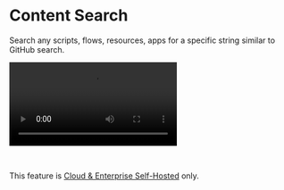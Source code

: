 # Content Search

Search any scripts, flows, resources, apps for a specific string similar to GitHub search.

<video
    className="border-2 rounded-xl object-cover w-full h-full dark:border-gray-800"
    autoPlay
    controls
    id="main-video"
    src="/videos/content_search.mp4"
/>

<br/>

This feature is [Cloud & Enterprise Self-Hosted](../../misc/7_plans_details/index.mdx) only.